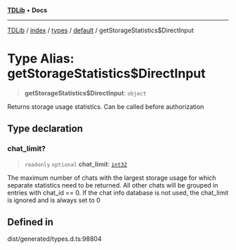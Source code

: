 [**TDLib**](../../../../../../README.md) • **Docs**

***

[TDLib](../../../../../../modules.md) / [index](../../../../../README.md) / [types](../../../README.md) / [default](../README.md) / getStorageStatistics$DirectInput

# Type Alias: getStorageStatistics$DirectInput

> **getStorageStatistics$DirectInput**: `object`

Returns storage usage statistics. Can be called before authorization

## Type declaration

### chat\_limit?

> `readonly` `optional` **chat\_limit**: [`int32`](int32-1.md)

The maximum number of chats with the largest storage usage for which separate statistics need to be returned. All other chats will be grouped in entries with chat_id == 0. If the chat info database is not used, the chat_limit is ignored and is always set to 0

## Defined in

dist/generated/types.d.ts:98804

